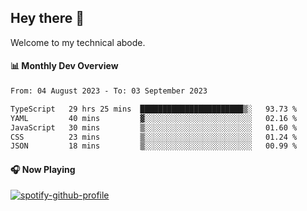## Hey there 👋

Welcome to my technical abode.

#### 📊 Monthly Dev Overview
<!--START_SECTION:waka-->

```txt
From: 04 August 2023 - To: 03 September 2023

TypeScript   29 hrs 25 mins  ███████████████████████▒░   93.73 %
YAML         40 mins         ▓░░░░░░░░░░░░░░░░░░░░░░░░   02.16 %
JavaScript   30 mins         ▒░░░░░░░░░░░░░░░░░░░░░░░░   01.60 %
CSS          23 mins         ▒░░░░░░░░░░░░░░░░░░░░░░░░   01.24 %
JSON         18 mins         ▒░░░░░░░░░░░░░░░░░░░░░░░░   00.99 %
```

<!--END_SECTION:waka-->

#### 🎧 Now Playing

[![spotify-github-profile](https://spotify-github-profile.vercel.app/api/view?uid=james2mid&cover_image=true&theme=natemoo-re)](https://open.spotify.com/user/james2mid?si=2b3baf2b09cb499e)
